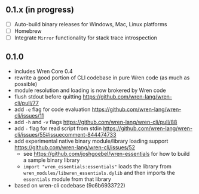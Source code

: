 ## 0.1.x  (in progress)

- [ ] Auto-build binary releases for Windows, Mac, Linux platforms
- [ ] Homebrew
- [ ] Integrate `Mirror` functionality for stack trace introspection

## 0.1.0 

- includes Wren Core 0.4
- rewrite a good portion of CLI codebase in pure Wren code (as much as possible)
- module resolution and loading is now brokered by Wren code
- flush stdout before quitting https://github.com/wren-lang/wren-cli/pull/77
- add `-e` flag for code evaluation https://github.com/wren-lang/wren-cli/issues/11
- add `-h` and `-v` flags https://github.com/wren-lang/wren-cli/pull/88
- add `-` flag for read script from stdin https://github.com/wren-lang/wren-cli/issues/55#issuecomment-844474733
- add experimental native binary module/library loading support https://github.com/wren-lang/wren-cli/issues/52
  - see https://github.com/joshgoebel/wren-essentials for how to build a sample binary library 
  - `import "wren_essentials:essentials"` loads the library from `wren_modules/libwren_essentials.dylib` and then imports the `essentials` module from that library
- based on wren-cli codebase (9c6b6933722)